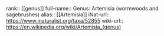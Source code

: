 

rank:: [[genus]]
full-name:: Genus: Artemisia (wormwoods and sagebrushes)
alias:: [[Artemisia]]
iNat-url:: https://www.inaturalist.org/taxa/52855
wiki-url:: https://en.wikipedia.org/wiki/Artemisia_(genus)